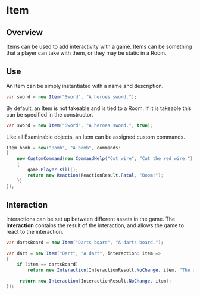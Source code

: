 ﻿# Item

## Overview

Items can be used to add interactivity with a game. Items can be something that a player can take with them, or they may be static in a Room.

## Use

An Item can be simply instantiated with a name and description.

```csharp
var sword = new Item("Sword", "A heroes sword.");
```

By default, an Item is not takeable and is tied to a Room. If it is takeable this can be specified in the constructor.

```csharp
var sword = new Item("Sword", "A heroes sword.", true);
```

Like all Examinable objects, an Item can be assigned custom commands.

```csharp
Item bomb = new("Bomb", "A bomb", commands:
[
    new CustomCommand(new CommandHelp("Cut wire", "Cut the red wire."), true, (game, args) =>
    {
        game.Player.Kill();
        return new Reaction(ReactionResult.Fatal, "Boom!");
    })
]);
```

## Interaction

Interactions can be set up between different assets in the game. The **Interaction** contains the result of the interaction, and allows the game to react to the interaction.

```csharp
var dartsBoard = new Item("Darts board", "A darts board.");

var dart = new Item("Dart", "A dart", interaction: item =>
{
    if (item == dartsBoard)
        return new Interaction(InteractionResult.NoChange, item, "The dart stuck in the darts board.");

     return new Interaction(InteractionResult.NoChange, item);
});
```